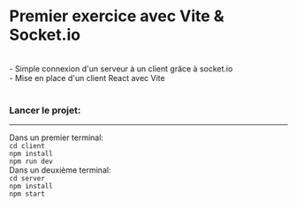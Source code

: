 # Premier exercice avec Vite & Socket.io
</br>
- Simple connexion d'un serveur à un client grâce à socket.io
</br>
- Mise en place d'un client React avec Vite
</br>
</br>

### Lancer le projet:
---
Dans un premier terminal:
</br>
`cd client`
</br>
`npm install`
</br>
`npm run dev`
</br>
Dans un deuxième terminal:
</br>
`cd server`
</br>
`npm install`
</br>
`npm start`

  
